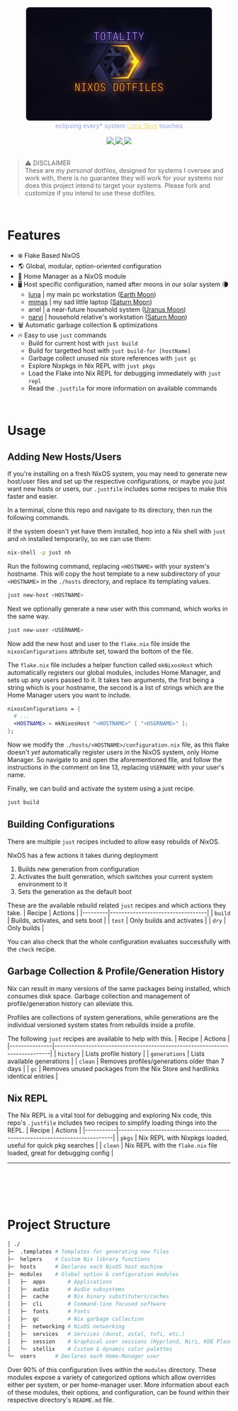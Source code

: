 <div align="center"><img src="./.assets/banner.png" /></div>
<div align="center" style="color: #97A1D9;">eclipsing every* system <a href="https://gitlab.com/luna-skye" style="color: #ECD974;">Luna Skye</a> touches</div><br>
<div align="center">
  <a href="https://gitlab.com/luna-skye/dotfiles/-/commits/main">
    <img src="https://img.shields.io/gitlab/last-commit/luna-skye%2Fdotfiles?style=for-the-badge&labelColor=313244&colorB=a6e3a1">
  </a>
  <a href="https://gitlab.com/luna-skye/dotfiles/-/blob/main/LICENSE">
    <img src="https://img.shields.io/static/v1.svg?style=for-the-badge&label=License&message=MIT&logoColor=ca9ee6&colorA=313244&colorB=cba6f7"/>
  </a>
  <a href="https://nixos.org">
    <img src="https://img.shields.io/badge/NixOS-unstable-blue.svg?style=for-the-badge&labelColor=313244&logo=NixOS&logoColor=white&color=91D7E3">
  </a>
</div>
<br>

> ⚠️ DISCLAIMER<br>
> These are my *personal* dotfiles, designed for systems I oversee and work with, there is no guarantee they will work for your systems nor does this project intend to target your systems. Please fork and customize if you intend to use these dotfiles.

<br>

# Features
* ❄️ Flake Based NixOS
* 🌎 Global, modular, option-oriented configuration
* 🏡 Home Manager as a NixOS module
* 🖥️ Host specific configuration, named after moons in our solar system 🌘
  * [luna](https://pcpartpicker.com/user/DeceptiveSanctuary/saved/KyRwqs) | my main pc workstation ([Earth Moon](https://science.nasa.gov/moon/))
  * [mimas](https://www.amazon.com/HP-Pavilion-14-dw1010wm-Touch-Processor/dp/B09N9T9SLW) | my sad little laptop ([Saturn Moon](https://science.nasa.gov/saturn/moons/mimas/))
  * ariel | a near-future household system ([Uranus Moon](https://science.nasa.gov/uranus/moons/ariel/))
  * [narvi](https://pcpartpicker.com/list/mnznCd) | household relative's workstation ([Saturn Moon](https://science.nasa.gov/saturn/moons/narvi/))
* 🗑️ Automatic garbage collection & optimizations
* 🔥 Easy to use `just` commands
  * Build for current host with `just build`
  * Build for targetted host with `just build-for [hostName]`
  * Garbage collect unused nix store references with `just gc`
  * Explore Nixpkgs in Nix REPL with `just pkgs`
  * Load the Flake into Nix REPL for debugging immediately with `just repl`
  * Read the `.justfile` for more information on available commands

<br>

# Usage
## Adding New Hosts/Users
If you're installing on a fresh NixOS system, you may need to generate new host/user files and set up the respective configurations, or maybe you just want new hosts or users, our `.justfile` includes some recipes to make this faster and easier.

In a terminal, clone this repo and navigate to its directory, then run the following commands.

If the system doesn't yet have them installed, hop into a Nix shell with `just` and `nh` installed temporarily, so we can use them:
```bash
nix-shell -p just nh
```

Run the following command, replacing `<HOSTNAME>` with your system's hostname.
This will copy the host template to a new subdirectory of your `<HOSTNAME>` in the `./hosts` directory, and replace its templating values.
```bash
just new-host <HOSTNAME>
```

Next we optionally generate a new user with this command, which works in the same way.
```bash
just new-user <USERNAME>
```

Now add the new host and user to the `flake.nix` file inside the `nixosConfigurations` attribute set, toward the bottom of the file.

The `flake.nix` file includes a helper function called `mkNixosHost` which automatically registers our global modules, includes Home Manager, and sets up any users passed to it. It takes two arguments, the first being a string which is your hostname, the second is a list of strings which are the Home Manager users you want to include.
```nix
nixosConfigurations = {
  # ...
  <HOSTNAME> = mkNixosHost "<HOSTNAME>" [ "<USERNAME>" ];
};
```

Now we modify the `./hosts/<HOSTNAME>/configuration.nix` file, as this flake doesn't *yet* automatically register users in the NixOS system, only Home Manager. So navigate to and open the aforementioned file, and follow the instructions in the comment on line 13, replacing `USERNAME` with your user's name.

Finally, we can build and activate the system using a just recipe.
```bash
just build
```

## Building Configurations
There are multiple `just` recipes included to allow easy rebuilds of NixOS.

NixOS has a few actions it takes during deployment
1. Builds new generation from configuration
2. Activates the built generation, which switches your current system environment to it
3. Sets the generation as the default boot

These are the available rebuild related `just` recipes and which actions they take.
| Recipe  | Actions                          |
|---------|----------------------------------|
| `build` | Builds, activates, and sets boot |
| `test`  | Only builds and activates        |
| `dry`   | Only builds                      |

You can also check that the whole configuration evaluates successfully with the `check` recipe.

## Garbage Collection & Profile/Generation History
Nix can result in many versions of the same packages being installed, which consumes disk space. Garbage collection and management of profile/generation history can alleviate this.

Profiles are collections of system generations, while generations are the individual versioned system states from rebuilds inside a profile.

The following `just` recipes are available to help with this.
| Recipe        | Actions                                                                    |
|---------------|----------------------------------------------------------------------------|
| `history`     | Lists profile history                                                      |
| `generations` | Lists available generations                                                |
| `clean`       | Removes profiles/generations older than 7 days                             |
| `gc`          | Removes unused packages from the Nix Store and hardlinks identical entries |

## Nix REPL
The Nix REPL is a vital tool for debugging and exploring Nix code, this repo's `.justfile` includes two recipes to simplify loading things into the REPL.
| Recipe    | Actions                                                                    |
|-----------|----------------------------------------------------------------------------|
| `pkgs`    | Nix REPL with Nixpkgs loaded, useful for quick pkg searches                |
| `clean`   | Nix REPL with the `flake.nix` file loaded, great for debugging config      |

---
<br><br><br><br>


# Project Structure
```bash
│ ./
├─  .templates # Templates for generating new files
├─  helpers    # Custom Nix library functions
├─  hosts      # Declares each NixOS host machine
├─  modules    # Global option & configuration modules
│   ├─  apps       # Applications
│   ├─  audio      # Audio subsystems
│   ├─  cache      # Nix binary substituters/caches
│   ├─  cli        # Command-line focused software
│   ├─  fonts      # Fonts
│   ├─  gc         # Nix garbage collection
│   ├─  networking # NixOS networking
│   ├─  services   # Services (dunst, astal, tofi, etc.)
│   ├─  session    # Graphical user sessions (Hyprland, Niri, KDE Plasma)
│   └─  stellix    # Custom & dynamic color palettes
└─  users      # Declares each Home-Manager user
```

Over 90% of this configuration lives within the `modules` directory. These modules expose a variety of categorized options which allow overrides either per system, or per home-manager user.
More information about each of these modules, their options, and configuration, can be found within their respective directory's `README.md` file.
